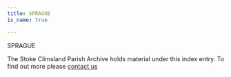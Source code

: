 ```yaml
---
title: SPRAGUE
is_name: true

---
```


SPRAGUE


The Stoke Climsland Parish Archive holds material under this index entry. To find out more please [contact us](/contact/)
